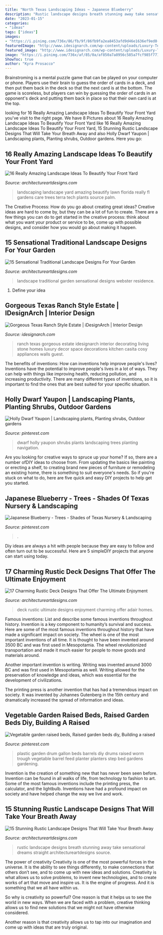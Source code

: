 ```yaml
---
title: "North Texas Landscaping Ideas ~ Japanese Blueberry"
description: "Rustic landscape designs breath stunning away take sensational dreams straight architectureartdesigns source"
date: "2023-01-15"
categories:
- "ideas"
tags: ["ideas"]
images:
- "https://i.pinimg.com/736x/86/fb/9f/86fb9fa2ea8453afd9d46e1636ef9ed0--dwarf-garden-plants.jpg"
featuredImage: "http://www.idesignarch.com/wp-content/uploads/Luxury-Texas-Ranch-Style-Home_5.jpg"
featured_image: "http://www.idesignarch.com/wp-content/uploads/Luxury-Texas-Ranch-Style-Home_5.jpg"
image: "https://i.pinimg.com/736x/af/85/0a/af850a7a8956c585a7fcf985f7712c48--plastic-drums--gallon-plastic-drum.jpg"
ShowToc: true
author: "Kyra Prosacco"
---
```



Brainstroming is a mental puzzle game that can be played on your computer or phone. Players use their brain to guess the order of cards in a deck, and then put them back in the deck so that the next card is at the bottom. The game is scoreless, but players can win by guessing the order of cards in an opponent's deck and putting them back in place so that their own card is at the top.

	

		
looking for 16 Really Amazing Landscape Ideas To Beautify Your Front Yard you've visit to the right page. We have 8 Pictures about 16 Really Amazing Landscape Ideas To Beautify Your Front Yard like 16 Really Amazing Landscape Ideas To Beautify Your Front Yard, 15 Stunning Rustic Landscape Designs That Will Take Your Breath Away and also Holly Dwarf Yaupon | Landscaping plants, Planting shrubs, Outdoor gardens. Here you go:
		
    
## 16 Really Amazing Landscape Ideas To Beautify Your Front Yard

<img loading=lazy src="https://www.architectureartdesigns.com/wp-content/uploads/2017/03/1-7-630x473.jpg" onerror="this.onerror=null;this.src='https://tse1.mm.bing.net/th?id=OIP.VNNAkwLFwww6BFqrWAIXzgHaFj&amp;pid=15.1';" alt="16 Really Amazing Landscape Ideas To Beautify Your Front Yard">

_Source: architectureartdesigns.com_

>landscaping landscape yard amazing beautify lawn florida really fl gardens care trees terra tech plants source palm. 

	

The Creative Process: How do you go about creating great ideas?
Creative ideas are hard to come by, but they can be a lot of fun to create. There are a few things you can do to get started in the creative process: think about what you want your product or service to be, come up with possible designs, and consider how you would go about making it happen.

    
## 15 Sensational Traditional Landscape Designs For Your Garden

<img loading=lazy src="https://www.architectureartdesigns.com/wp-content/uploads/2014/09/15-Sensational-Traditional-Landscape-Designs-For-Your-Backyard-14-630x939.jpg" onerror="this.onerror=null;this.src='https://tse4.mm.bing.net/th?id=OIP.blSiUfqKr6ZKumcfI45ytgHaLC&amp;pid=15.1';" alt="15 Sensational Traditional Landscape Designs For Your Garden">

_Source: architectureartdesigns.com_

>landscape traditional garden sensational designs webster residence. 

	

1. Define your idea

    
## Gorgeous Texas Ranch Style Estate | IDesignArch | Interior Design

<img loading=lazy src="http://www.idesignarch.com/wp-content/uploads/Luxury-Texas-Ranch-Style-Home_5.jpg" onerror="this.onerror=null;this.src='https://tse1.mm.bing.net/th?id=OIP.pJZMer6WvTaPYDBtGiFUXgHaJ4&amp;pid=15.1';" alt="Gorgeous Texas Ranch Style Estate | iDesignArch | Interior Design">

_Source: idesignarch.com_

>ranch texas gorgeous estate idesignarch interior decorating living stone homes luxury decor space decorations kitchen casita cosy appliances walls guest. 

	

The benefits of inventions: How can inventions help improve people's lives?
Inventions have the potential to improve people's lives in a lot of ways. They can help with things like improving health, reducing pollution, and increasing productivity. There are many different types of inventions, so it is important to find the ones that are best suited for your specific situation.

    
## Holly Dwarf Yaupon | Landscaping Plants, Planting Shrubs, Outdoor Gardens

<img loading=lazy src="https://i.pinimg.com/736x/86/fb/9f/86fb9fa2ea8453afd9d46e1636ef9ed0--dwarf-garden-plants.jpg" onerror="this.onerror=null;this.src='https://tse2.mm.bing.net/th?id=OIP.R1IKwr-_1jRgAvZnS3wOhwHaJ3&amp;pid=15.1';" alt="Holly Dwarf Yaupon | Landscaping plants, Planting shrubs, Outdoor gardens">

_Source: pinterest.com_

>dwarf holly yaupon shrubs plants landscaping trees planting navigation. 

	

Are you looking for creative ways to spruce up your home? If so, there are a number ofDIY ideas to choose from. From updating the basics like painting or erecting a shelf, to creating brand new pieces of furniture or remodeling an existing home, there is something to suit everyone's needs. So if you're stuck on what to do, here are five quick and easy DIY projects to help get you started.

    
## Japanese Blueberry - Trees - Shades Of Texas Nursery &amp; Landscaping

<img loading=lazy src="https://i.pinimg.com/736x/30/29/00/302900045703d95fb973a02db67eff2a.jpg" onerror="this.onerror=null;this.src='https://tse4.mm.bing.net/th?id=OIP.TvgxIEBuGRWww6EUhhWQEwHaMM&amp;pid=15.1';" alt="Japanese Blueberry - Trees - Shades of Texas Nursery &amp; Landscaping">

_Source: pinterest.com_

>. 

	

Diy ideas are always a hit with people because they are easy to follow and often turn out to be successful. Here are 5 simpleDIY projects that anyone can start using today.

    
## 17 Charming Rustic Deck Designs That Offer The Ultimate Enjoyment

<img loading=lazy src="https://www.architectureartdesigns.com/wp-content/uploads/2015/02/17-Charming-Rustic-Deck-Designs-That-Offer-The-Ultimate-Enjoyment-12-630x945.jpg" onerror="this.onerror=null;this.src='https://tse2.mm.bing.net/th?id=OIP.6NTvpJAuRUf7MSAHMuxBCwHaLH&amp;pid=15.1';" alt="17 Charming Rustic Deck Designs That Offer The Ultimate Enjoyment">

_Source: architectureartdesigns.com_

>deck rustic ultimate designs enjoyment charming offer adair homes. 

	

Famous inventions: List and describe some famous inventions throughout history.
Invention is a key component to humanity’s survival and success. Here are some of the most famous inventions throughout history that have made a significant impact on society.
The wheel is one of the most important inventions of all time. It is thought to have been invented around 3500 BC and was first used in Mesopotamia. The wheel revolutionized transportation and made it much easier for people to move goods and materials around.

Another important invention is writing. Writing was invented around 3000 BC and was first used in Mesopotamia as well. Writing allowed for the preservation of knowledge and ideas, which was essential for the development of civilizations.

The printing press is another invention that has had a tremendous impact on society. It was invented by Johannes Gutenberg in the 15th century and dramatically increased the spread of information and ideas.

    
## Vegetable Garden Raised Beds, Raised Garden Beds Diy, Building A Raised

<img loading=lazy src="https://i.pinimg.com/736x/af/85/0a/af850a7a8956c585a7fcf985f7712c48--plastic-drums--gallon-plastic-drum.jpg" onerror="this.onerror=null;this.src='https://tse4.mm.bing.net/th?id=OIP.j5a_LFaS66aadxfmOiUy7QDUEs&amp;pid=15.1';" alt="Vegetable garden raised beds, Raised garden beds diy, Building a raised">

_Source: pinterest.com_

>plastic garden drum gallon beds barrels diy drums raised worm trough vegetable barrel feed planter planters step bed gardens gardening. 

	

Invention is the creation of something new that has never been seen before. Invention can be found in all walks of life, from technology to fashion to art. Some of the most famous inventions include the printing press, the calculator, and the lightbulb. Inventions have had a profound impact on society and have helped change the way we live and work.

    
## 15 Stunning Rustic Landscape Designs That Will Take Your Breath Away

<img loading=lazy src="https://www.architectureartdesigns.com/wp-content/uploads/2016/10/15-Stunning-Rustic-Landscape-Designs-That-Will-Take-Your-Breath-Away-9.jpg" onerror="this.onerror=null;this.src='https://tse3.mm.bing.net/th?id=OIP.Og-tehTcycpB4SRtdhx-3gHaLI&amp;pid=15.1';" alt="15 Stunning Rustic Landscape Designs That Will Take Your Breath Away">

_Source: architectureartdesigns.com_

>rustic landscape designs breath stunning away take sensational dreams straight architectureartdesigns source. 

	

The power of creativity
Creativity is one of the most powerful forces in the universe. It is the ability to see things differently, to make connections that others don’t see, and to come up with new ideas and solutions.
Creativity is what allows us to solve problems, to invent new technologies, and to create works of art that move and inspire us. It is the engine of progress. And it is something that we all have within us.

So why is creativity so powerful? One reason is that it helps us to see the world in new ways. When we are faced with a problem, creative thinking allows us to find new solutions that we might not have otherwise considered.

Another reason is that creativity allows us to tap into our imagination and come up with ideas that are truly original.

